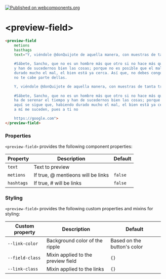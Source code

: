 [![Published on webcomponents.org](https://img.shields.io/badge/webcomponents.org-published-blue.svg)](https://www.webcomponents.org/element/owner/my-element)

# \<preview-field\>

<!--
```
<custom-element-demo>
  <template>
    <link rel="import" href="preview-field.html">
    <preview-field
          metions
          hasthags
          text="Y, viéndole @donQuijote de aquella manera, con muestras de tanta tristeza, le dijo: 
          
          #Sábete, Sancho, que no es un hombre más que otro si no hace más que otro. Todas estas borrascas que nos suceden son señales de que presto ha de serenar el tiempo
          y han de sucedernos bien las cosas; porque no es posible que el mal ni el bien sean durables, y de aquí se sigue que, habiendo
          durado mucho el mal, el bien está ya cerca. Así que, no debes congojarte por las desgracias que a mí me suceden, pues a ti
          no te cabe parte dellas.

          Y, viéndole @donQuijote de aquella manera, con muestras de tanta tristeza, le dijo: 
          
          #Sábete, Sancho, que no es un hombre más que otro si no hace más que otro. Todas estas borrascas que nos suceden son señales de que presto
          ha de serenar el tiempo y han de sucedernos bien las cosas; porque no es posible que el mal ni el bien sean durables, y de
          aquí se sigue que, habiendo durado mucho el mal, el bien está ya cerca. Así que, no debes congojarte por las desgracias que
          a mí me suceden, pues a ti no

          https://google.com"
          ></preview-field>
  </template>
</custom-element-demo>
```
-->
```html
<preview-field
    metions
    hasthags
    text="Y, viéndole @donQuijote de aquella manera, con muestras de tanta tristeza, le dijo: 
    
    #Sábete, Sancho, que no es un hombre más que otro si no hace más que otro. Todas estas borrascas que nos suceden son señales de que presto ha de serenar el tiempo
    y han de sucedernos bien las cosas; porque no es posible que el mal ni el bien sean durables, y de aquí se sigue que, habiendo
    durado mucho el mal, el bien está ya cerca. Así que, no debes congojarte por las desgracias que a mí me suceden, pues a ti
    no te cabe parte dellas.

    Y, viéndole @donQuijote de aquella manera, con muestras de tanta tristeza, le dijo: 
    
    #Sábete, Sancho, que no es un hombre más que otro si no hace más que otro. Todas estas borrascas que nos suceden son señales de que presto
    ha de serenar el tiempo y han de sucedernos bien las cosas; porque no es posible que el mal ni el bien sean durables, y de
    aquí se sigue que, habiendo durado mucho el mal, el bien está ya cerca. Así que, no debes congojarte por las desgracias que
    a mí me suceden, pues a ti no

    https://google.com">
</preview-field>
```

### Properties

`<preview-field>` provides the following component properties:

Property | Description | Default
----------------|-------------|----------
`text` | Text to preview | 
`metions` | If true, @ mentieons will be links | `false`
`hashtags` | If true, # will be links  | `false`


### Styling

`<preview-field>` provides the following custom properties and mixins
for styling:

Custom property | Description | Default
----------------|-------------|----------
`--link-color` | Background color of the ripple | Based on the button's color
`--field-class` | Mixin applied to the preview field | `{}`
`--link-class` | Mixin applied to the links | `{}`
